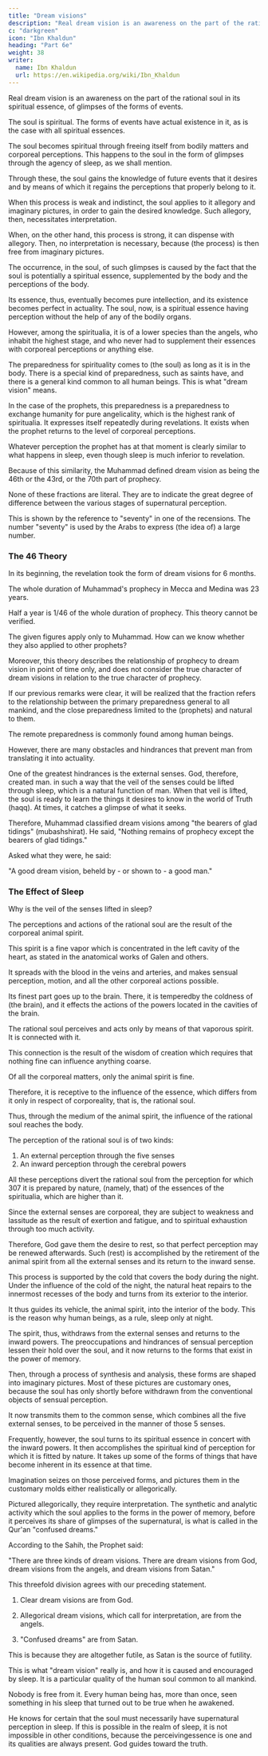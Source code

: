 ```yaml
---
title: "Dream visions"
description: "Real dream vision is an awareness on the part of the rational soul in its spiritual essence, of glimpse(s) of the forms of events"
c: "darkgreen"
icon: "Ibn Khaldun"
heading: "Part 6e"
weight: 38
writer:
  name: Ibn Khaldun
  url: https://en.wikipedia.org/wiki/Ibn_Khaldun
---
```



Real dream vision is an awareness on the part of the rational soul in its spiritual essence, of glimpses of the forms of events. 

The soul is spiritual. The forms of events have actual existence in it, as is the case with all spiritual essences.

The soul becomes spiritual through freeing itself from bodily matters and corporeal perceptions. This happens to the soul in the form of glimpses through the agency of sleep, as we shall mention. 

Through these, the soul gains the knowledge of future events that it desires and by means of which it regains the perceptions that properly belong to it. 

When this process is weak and indistinct, the soul applies to it allegory and imaginary pictures, in order to gain the desired knowledge. Such allegory, then, necessitates interpretation. 
<!-- 301  -->

When, on the other hand, this process is strong, it can dispense with allegory. Then, no interpretation is necessary, because (the process) is then free from imaginary pictures.

The occurrence, in the soul, of such glimpses is caused by the fact that the soul is potentially a spiritual essence, supplemented by the body and the perceptions of the body. 

Its essence, thus, eventually becomes pure intellection, and its existence becomes perfect in actuality. The soul, now, is a spiritual essence having perception without the help of any of the bodily organs. 

However, among the spiritualia, it is of a lower species than the angels, who inhabit the highest stage, and who never had to supplement their essences with corporeal perceptions or anything else. 

The preparedness for spirituality comes to (the soul) as long as it is in the body. There is a special kind of preparedness, such as saints have, and there is a general kind common to all human beings. This is what "dream vision" means.

In the case of the prophets, this preparedness is a preparedness to exchange humanity for pure angelicality, which is the highest rank of spiritualia. It expresses itself repeatedly during revelations. It exists when the prophet returns to the level of corporeal perceptions. 

Whatever perception the prophet has at that moment is clearly similar to what happens in sleep, even though sleep is much inferior to revelation.

Because of this similarity, the Muhammad defined dream vision as being the 46th or the 43rd, or the 70th part of prophecy. 

<!-- 302 -->

None of these fractions are literal. They are to indicate the great degree of difference between the various
stages of supernatural perception.

This is shown by the reference to "seventy" in one of the recensions. The number "seventy" is used by the Arabs to express (the idea of) a large number.


### The 46 Theory

In its beginning, the revelation took the form of dream visions for 6 months.

The whole duration of Muhammad's prophecy in Mecca and Medina was 23 years.

Half a year is 1/46 of the whole duration of prophecy. This theory cannot be verified. 

The given figures apply only to Muhammad. How can we know whether they also applied to other prophets? 

Moreover, this theory describes the relationship of prophecy to dream vision in point of time only, and does not consider the true character of dream visions in relation to the true character of prophecy. 

If our previous remarks were clear, it will be realized that the fraction refers to the relationship between the primary preparedness general to all mankind, and the close preparedness limited to the (prophets) and natural to them.

The remote preparedness is commonly found among human beings.

However, there are many obstacles and hindrances that prevent man from translating it into actuality. 

One of the greatest hindrances is the external senses. God, therefore, created man. in such a way that the veil of the senses could be lifted through sleep, which is a natural function of man. When that veil is lifted, the soul is ready to learn the things it desires to know in the world of Truth (haqq). At times, it catches a glimpse of what it seeks. 

Therefore, Muhammad classified dream visions among "the bearers of glad tidings" (mubashshirat). He said, "Nothing remains of prophecy except the bearers of glad tidings." 

Asked what they were, he said:

"A good dream vision, beheld by - or shown to - a good man." 

<!-- 303 -->

### The Effect of Sleep

Why is the veil of the senses lifted in sleep?

 <!-- is as follows.304  -->

The perceptions and actions of the rational soul are the result of the corporeal animal spirit. 

This spirit is a fine vapor which is concentrated in the left cavity of the heart, as stated in the anatomical works of Galen and others. 

<!-- 305  -->

It spreads with the blood in the veins and arteries, and makes sensual perception, motion, and all the other corporeal actions possible. 

Its finest part goes up to the brain. There, it is temperedby the coldness of (the brain), and it effects the actions of the powers located in the cavities of the brain. 

The rational soul perceives and acts only by means of that vaporous spirit. It is connected with it. 

This connection is the result of the wisdom of creation which requires that nothing fine can influence anything coarse. 

Of all the corporeal matters, only the animal spirit is fine. 

Therefore, it is receptive to the influence of the essence, which differs from it only in respect of corporeality, that is, the rational soul. 

Thus, through the medium of the animal spirit, the influence of the rational soul reaches the body.

The perception of the rational soul is of two kinds:

1. An external perception through the five senses
2. An inward perception through the cerebral powers

All these perceptions divert the rational soul from the perception for which 307 it is prepared by nature, (namely, that) of the essences of the spiritualia, which are higher than it.

Since the external senses are corporeal, they are subject to weakness and lassitude as the result of exertion and fatigue, and to spiritual exhaustion through too much activity. 

Therefore, God gave them the desire to rest, so that perfect perception may be renewed afterwards. Such (rest) is accomplished by the retirement of the animal spirit from all the external senses and its return to the inward sense.

This process is supported by the cold that covers the body during the night. Under the influence of the cold of the night, the natural heat repairs to the innermost recesses of the body and turns from its exterior to the interior. 

It thus guides its vehicle, the animal spirit, into the interior of the body. This is the reason why human beings, as a rule, sleep only at night.

The spirit, thus, withdraws from the external senses and returns to the inward powers. The preoccupations and hindrances of sensual perception lessen their hold over the soul, and it now returns to the forms that exist in the power of memory.

Then, through a process of synthesis and analysis, these forms are shaped into imaginary pictures. Most of these pictures are customary ones, because the soul has only shortly before withdrawn from the conventional objects of sensual perception.

It now transmits them to the common sense, which combines all the five external senses, to be perceived in the manner of those 5 senses.

Frequently, however, the soul turns to its spiritual essence in concert with the inward powers. It then accomplishes the spiritual kind of perception for which it is fitted by nature. It takes up some of the forms of things that have become inherent in its essence at that time. 

Imagination seizes on those perceived forms, and pictures them in the customary molds either realistically or allegorically. 

Pictured allegorically, they require interpretation. The synthetic and analytic activity which the soul applies to the forms in the power of memory, before it perceives its share of glimpses of the supernatural, is what is called in the Qur'an "confused dreams."

According to the Sahih, the Prophet said:

"There are three kinds of dream visions. There are dream visions from God, dream visions from the angels, and dream visions from Satan." 

This threefold division agrees with our preceding statement. 

1. Clear dream visions are from God.

2. Allegorical dream visions, which call for interpretation, are from the angels. 

3. "Confused dreams" are from Satan.

This is because they are altogether futile, as Satan is the source of futility.

This is what "dream vision" really is, and how it is caused and encouraged by sleep. It is a particular quality of the human soul common to all mankind. 

Nobody is free from it. Every human being has, more than once, seen something in his sleep that turned out to be true when he awakened. 

He knows for certain that the soul must necessarily have supernatural perception in sleep. If this is possible in the realm of sleep, it is not impossible in other conditions, because the perceivingessence is one and its qualities are always present. God guides toward the truth.

